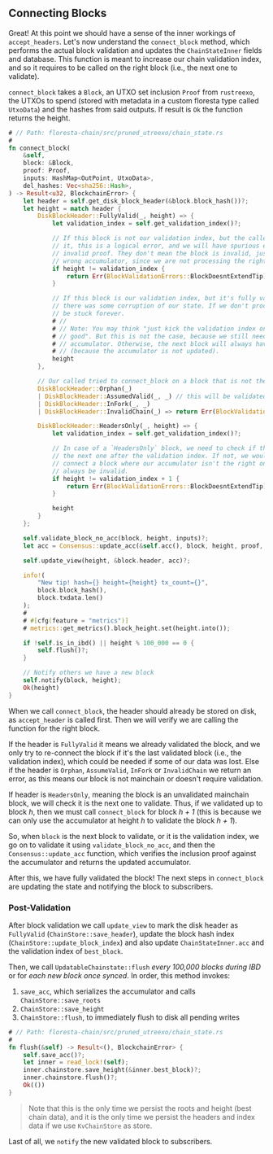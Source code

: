 ## Connecting Blocks

Great! At this point we should have a sense of the inner workings of `accept_headers`. Let's now understand the `connect_block` method, which performs the actual block validation and updates the `ChainStateInner` fields and database. This function is meant to increase our chain validation index, and so it requires to be called on the right block (i.e., the next one to validate).

`connect_block` takes a `Block`, an UTXO set inclusion `Proof` from `rustreexo`, the UTXOs to spend (stored with metadata in a custom floresta type called `UtxoData`) and the hashes from said outputs. If result is `Ok` the function returns the height.

```rust
# // Path: floresta-chain/src/pruned_utreexo/chain_state.rs
#
fn connect_block(
    &self,
    block: &Block,
    proof: Proof,
    inputs: HashMap<OutPoint, UtxoData>,
    del_hashes: Vec<sha256::Hash>,
) -> Result<u32, BlockchainError> {
    let header = self.get_disk_block_header(&block.block_hash())?;
    let height = match header {
        DiskBlockHeader::FullyValid(_, height) => {
            let validation_index = self.get_validation_index()?;

            // If this block is not our validation index, but the caller is trying to connect
            // it, this is a logical error, and we will have spurious errors, specially with
            // invalid proof. They don't mean the block is invalid, just that we are using the
            // wrong accumulator, since we are not processing the right block.
            if height != validation_index {
                return Err(BlockValidationErrors::BlockDoesntExtendTip)?;
            }

            // If this block is our validation index, but it's fully valid, this clearly means
            // there was some corruption of our state. If we don't process this block, we will
            // be stuck forever.
            # //
            # // Note: You may think "just kick the validation index one block further and we are
            # // good". But this is not the case, because we still need to update our
            # // accumulator. Otherwise, the next block will always have an invalid proof
            # // (because the accumulator is not updated).
            height
        },

        // Our called tried to connect_block on a block that is not the next one in our chain
        DiskBlockHeader::Orphan(_)
        | DiskBlockHeader::AssumedValid(_, _) // this will be validated by a partial chain
        | DiskBlockHeader::InFork(_, _)
        | DiskBlockHeader::InvalidChain(_) => return Err(BlockValidationErrors::BlockExtendsAnOrphanChain)?,

        DiskBlockHeader::HeadersOnly(_, height) => {
            let validation_index = self.get_validation_index()?;

            // In case of a `HeadersOnly` block, we need to check if the height is
            // the next one after the validation index. If not, we would be trying to
            // connect a block where our accumulator isn't the right one. So the proof will
            // always be invalid.
            if height != validation_index + 1 {
                return Err(BlockValidationErrors::BlockDoesntExtendTip)?;
            }

            height
        }
    };

    self.validate_block_no_acc(block, height, inputs)?;
    let acc = Consensus::update_acc(&self.acc(), block, height, proof, del_hashes)?;

    self.update_view(height, &block.header, acc)?;

    info!(
        "New tip! hash={} height={height} tx_count={}",
        block.block_hash(),
        block.txdata.len()
    );
    #
    # #[cfg(feature = "metrics")]
    # metrics::get_metrics().block_height.set(height.into());

    if !self.is_in_ibd() || height % 100_000 == 0 {
        self.flush()?;
    }

    // Notify others we have a new block
    self.notify(block, height);
    Ok(height)
}
```

When we call `connect_block`, the header should already be stored on disk, as `accept_header` is called first. Then we will verify we are calling the function for the right block.

If the header is `FullyValid` it means we already validated the block, and we only try to re-connect the block if it's the last validated block (i.e., the validation index), which could be needed if some of our data was lost. Else if the header is `Orphan`, `AssumeValid`, `InFork` or `InvalidChain` we return an error, as this means our block is not mainchain or doesn't require validation.

If header is `HeadersOnly`, meaning the block is an unvalidated mainchain block, we will check it is the next one to validate. Thus, if we validated up to block _h_, then we must call `connect_block` for block _h + 1_ (this is because we can only use the accumulator at height _h_ to validate the block _h + 1_).

So, when `block` is the next block to validate, or it is the validation index, we go on to validate it using `validate_block_no_acc`, and then the `Consensus::update_acc` function, which verifies the inclusion proof against the accumulator and returns the updated accumulator.

After this, we have fully validated the block! The next steps in `connect_block` are updating the state and notifying the block to subscribers.

### Post-Validation

After block validation we call `update_view` to mark the disk header as `FullyValid` (`ChainStore::save_header`), update the block hash index (`ChainStore::update_block_index`) and also update `ChainStateInner.acc` and the validation index of `best_block`.

Then, we call `UpdatableChainstate::flush` _every 100,000 blocks during IBD_ or for _each new block once synced_. In order, this method invokes:
1. `save_acc`, which serializes the accumulator and calls `ChainStore::save_roots`
2. `ChainStore::save_height`
3. `ChainStore::flush`, to immediately flush to disk all pending writes

```rust
# // Path: floresta-chain/src/pruned_utreexo/chain_state.rs
#
fn flush(&self) -> Result<(), BlockchainError> {
    self.save_acc()?;
    let inner = read_lock!(self);
    inner.chainstore.save_height(&inner.best_block)?;
    inner.chainstore.flush()?;
    Ok(())
}
```

> Note that this is the only time we persist the roots and height (best chain data), and it is the only time we persist the headers and index data if we use `KvChainStore` as store.

Last of all, we `notify` the new validated block to subscribers.
